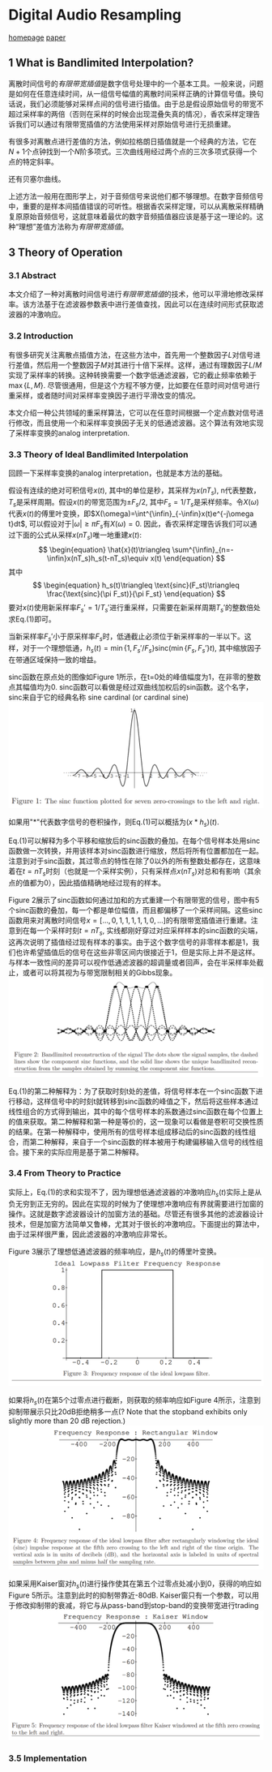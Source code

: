 # Digital Audio Resampling 
[homepage](https://ccrma.stanford.edu/~jos/resample/resample.html)
[paper](https://ccrma.stanford.edu/~jos/resample/resample.pdf)

## 1 What is Bandlimited Interpolation?
离散时间信号的*有限带宽插值*是数字信号处理中的一个基本工具。一般来说，问题是如何在任意连续时间，从一组信号幅值的离散时间采样正确的计算信号值。换句话说，我们必须能够对采样点间的信号进行插值。由于总是假设原始信号的带宽不超过采样率的两倍（否则在采样的时候会出现混叠失真的情况），香农采样定理告诉我们可以通过有限带宽插值的方法使用采样对原始信号进行无损重建。

有很多对离散点进行差值的方法，例如拉格朗日插值就是一个经典的方法，它在$N+1$个点钟找到一个$N$阶多项式。三次曲线用经过两个点的三次多项式获得一个点的特定斜率。

还有贝塞尔曲线。

上述方法一般用在图形学上，对于音频信号来说他们都不够理想。在数字音频信号中，重要的是样本间插值错误的可听性。根据香农采样定理，可以从离散采样精确复原原始音频信号，这就意味着最优的数字音频插值器应该是基于这一理论的。这种“理想”差值方法称为*有限带宽插值*。

## 3 Theory of Operation
### 3.1 Abstract
本文介绍了一种对离散时间信号进行*有限带宽插值*的技术，他可以平滑地修改采样率。该方法基于在滤波器参数表中进行差值查找，因此可以在连续时间形式获取滤波器的冲激响应。

### 3.2 Introduction
有很多研究关注离散点插值方法，在这些方法中，首先用一个整数因子$L$对信号进行差值，然后用一个整数因子$M$对其进行十倍下采样。这样，通过有理数因子$L/M$实现了采样率的转换。这种转换需要一个数字低通滤波器，它的截止频率依赖于$\max\{L,M\}$. 尽管很通用，但是这个方程不够方便，比如要在任意时间对信号进行重采样，或者随时间对采样率变换因子进行平滑改变的情况。

本文介绍一种公共领域的重采样算法，它可以在任意时间根据一个定点数对信号进行修改，而且使用一个和采样率变换因子无关的低通滤波器。这个算法有效地实现了采样率变换的analog interpretation. 

### 3.3 Theory of Ideal Bandlimited Interpolation
回顾一下采样率变换的analog interpretation，也就是本方法的基础。

假设有连续的绝对可积信号$x(t)$, 其中t的单位是秒，其采样为$x(nT_s)$, n代表整数，$T_s$是采样周期。假设$x(t)$的带宽范围为$\pm F_s/2$, 其中$F_s=1/T_s$是采样频率。令$X(\omega)$代表$x(t)$的傅里叶变换，即$X(\omega)=\int^{\infin}_{-\infin}x(t)e^{-j\omega t}dt$, 可以假设对于$|\omega|\ge \pi F_s$有$X(\omega)=0$. 因此，香农采样定理告诉我们可以通过下面的公式从采样$x(nT_s)$唯一地重建$x(t)$:
$$
\begin{equation}
\hat{x}(t)\triangleq \sum^{\infin}_{n=-\infin}x(nT_s)h_s(t-nT_s)\equiv x(t)
\end{equation}
$$
其中
$$
\begin{equation}
h_s(t)\triangleq \text{sinc}(F_st)\triangleq \frac{\text{sinc}(\pi F_st)}{\pi F_st}
\end{equation}
$$
要对$x(t)$使用新采样率$F_s'=1/T_s'$进行重采样，只需要在新采样周期$T_s'$的整数倍处求Eq.(1)即可。

当新采样率$F_s'$小于原采样率$F_s$时，低通截止必须位于新采样率的一半以下。这样，对于一个理想低通，$h_s(t)=\min\{1,F_s'/F_s\}\text{sinc}(\min\{F_s,F_s'\}t)$, 其中缩放因子在带通区域保持一致的增益。

sinc函数在原点处的图像如Figure 1所示，在t=0处的峰值幅度为1，在非零的整数点其幅值均为0. sinc函数可以看做是经过双曲线加权后的sin函数。这个名字，sinc来自于它的经典名称 sine cardinal (or cardinal sine)
![Figure 1](1.png "Figure 1")

如果用"*"代表数字信号的卷积操作，则Eq.(1)可以概括为$(x*h_s)(t)$.

Eq.(1)可以解释为多个平移和缩放后的sinc函数的叠加。在每个信号样本处用sinc函数做一次转换，并用该样本对sinc函数进行缩放，然后将所有位置都加在一起。注意到对于sinc函数，其过零点的特性在除了0以外的所有整数处都存在，这意味着在$t=nT_s$时刻（也就是一个采样实例），只有采样点$x(nT_s)$对总和有影响（其余点的值都为0），因此插值精确地经过现有的样本。

Figure 2展示了sinc函数如何通过加和的方式重建一个有限带宽的信号，图中有5个sinc函数的叠加，每一个都是单位幅值，而且都偏移了一个采样间隔。这些sinc函数用来对离散时间信号$x=[...,0,1,1,1,1,1,0,...]$的有限带宽插值进行重建。注意到在每一个采样时刻$t=nT_s$, 实线都刚好穿过对应采样样本的sinc函数的尖端，这再次说明了插值经过现有样本的事实。由于这个数字信号的非零样本都是1，我们也许希望插值后的信号在这些非零区间内很接近于1，但是实际上并不是这样。与样本一致性间的差异可以视作低通滤波器的超调量或者回声，会在半采样率处截止，或者可以将其视为与带宽限制相关的Gibbs现象。
![Figure 2](2.png "Figure 2")

Eq.(1)的第二种解释为：为了获取时刻t处的差值，将信号样本在一个sinc函数下进行移动，这样信号中的时刻t就转移到sinc函数的峰值之下，然后将这些样本通过线性组合的方式得到输出，其中的每个信号样本的系数通过sinc函数在每个位置上的值来获取。第二种解释和第一种是等价的，这一现象可以看做是卷积可交换性质的结果。在第一种解释中，使用所有的信号样本组成移动后的sinc函数的线性组合，而第二种解释，来自于一个sinc函数的样本被用于构建偏移输入信号的线性组合。接下来的实际应用是基于第二种解释。

### 3.4  From Theory to Practice
实际上，Eq.(1)的求和实现不了，因为理想低通滤波器的冲激响应$h_s(t)$实际上是从负无穷到正无穷的。因此在实现的时候为了使理想冲激响应有界就需要进行加窗的操作。这就是数字滤波器设计的加窗方法的基础。尽管还有很多其他的滤波器设计技术，但是加窗方法简单又鲁棒，尤其对于很长的冲激响应。下面提出的算法中，由于过采样很严重，因此滤波器的冲激响应非常长。

Figure 3展示了理想低通滤波器的频率响应，是$h_s(t)$的傅里叶变换。
![Figure 3](3.png "Figure 3")

如果将$h_s(t)$在第5个过零点进行截断，则获取的频率响应如Figure 4所示，注意到抑制带展示只比20dB拒绝稍多一点(? Note that the stopband exhibits only slightly more than 20 dB rejection.)
![Figure 4](4.png "Figure 4")

如果采用Kaiser窗对$h_s(t)$进行操作使其在第五个过零点处减小到0，获得的响应如Figure 5所示。注意到此时的抑制带靠近-80dB. Kaiser窗只有一个参数，可以用于修改抑制带的衰减，将它与从pass-band到stop-band的变换带宽进行trading
![Figure 5](5.png "Figure 5")

### 3.5 Implementation
